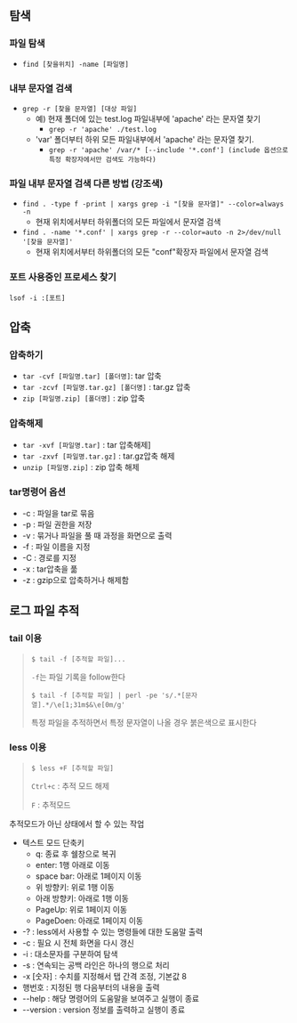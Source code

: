 ## 탐색

### 파일 탐색

- `find [찾을위치] -name [파일명]`

### 내부 문자열 검색

- `grep -r [찾을 문자열] [대상 파일]`
  - 예) 현재 폴더에 있는 test.log 파일내부에 'apache' 라는 문자열 찾기
    - `grep -r 'apache' ./test.log`
  - 'var' 폴더부터 하위 모든 파일내부에서 'apache' 라는 문자열 찾기.
    - `grep -r 'apache' /var/* [--include '*.conf'] (include 옵션으로 특정 확장자에서만 검색도 가능하다)`

### 파일 내부 문자열 검색 다른 방법 (강조색)

- `find . -type f -print | xargs grep -i "[찾을 문자열]" --color=always -n`
  - 현재 위치에서부터 하위폴더의 모든 파일에서 문자열 검색
- `find . -name '*.conf' | xargs grep -r --color=auto -n 2>/dev/null '[찾을 문자열]'`
  - 현재 위치에서부터 하위폴더의 모든 "conf"확장자 파일에서 문자열 검색

### 포트 사용중인 프로세스 찾기

`lsof -i :[포트]`

## 압축

### 압축하기

- `tar -cvf [파일명.tar] [폴더명]`: tar 압축
- `tar -zcvf [파일명.tar.gz] [폴더명]` : tar.gz 압축
- `zip [파일명.zip] [폴더명]` : zip 압축

### 압축해제

- `tar -xvf [파일명.tar]` : tar 압축해제]
- `tar -zxvf [파일명.tar.gz]` : tar.gz압축 해제
- `unzip [파일명.zip]` : zip 압축 해제

### tar명령어 옵션

- -c : 파일을 tar로 묶음
- -p : 파일 권한을 저장
- -v : 묶거나 파일을 풀 때 과정을 화면으로 출력
- -f : 파일 이름을 지정
- -C : 경로를 지정
- -x : tar압축을 풂
- -z : gzip으로 압축하거나 해제함



## 로그 파일 추적

### tail 이용

> ```shell
> $ tail -f [추적할 파일]...
> ```
>
> `-f`는 파일 기록을 follow한다
>
> ```shell
> $ tail -f [추적할 파일] | perl -pe 's/.*[문자열].*/\e[1;31m$&\e[0m/g'
> ```
>
> 특정 파일을 추적하면서 특정 문자열이 나올 경우 붉은색으로 표시한다



### less 이용

> ```shell
> $ less +F [추적할 파일]
> ```
>
> `Ctrl+c` : 추적 모드 해제
>
> `F` : 추적모드 

추적모드가 아닌 상태에서 할 수 있는 작업

- 텍스트 모드 단축키
  - q: 종료 후 쉘창으로 복귀
  - enter: 1행 아래로 이동
  - space bar: 아래로 1페이지 이동
  - 위 방향키: 위로 1행 이동
  - 아래 방향키: 아래로 1행 이동
  - PageUp: 위로 1페이지 이동
  - PageDoen: 아래로 1페이지 이동
- -? : less에서 사용할 수 있는 명령들에 대한 도움말 출력
- -c : 필요 시 전체 화면을 다시 갱신
- -i : 대소문자를 구분하여 탐색
- -s : 연속되는 공백 라인은 하나의 행으로 처리
- -x [숫자] : 수치를 지정해서 탭 간격 조정, 기본값 8
- 행번호 : 지정된 행 다음부터의 내용을 출력
- --help : 해당 명령어의 도움말을 보여주고 실행이 종료
- --version : version 정보를 출력하고 실행이 종료